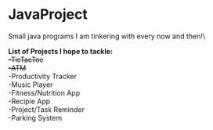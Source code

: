 # JavaProject

Small java programs I am tinkering with every now and then!\

  **List of Projects I hope to tackle:**\
~~-TicTacToe~~\
~~-ATM~~\
-Productivity Tracker\
-Music Player\
-Fitness/Nutrition App\
-Recipie App\
-Project/Task Reminder\
-Parking System
  
<!-- using <br /> or \ after the end of line will create a new line -->
